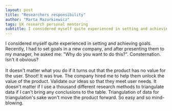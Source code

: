 ```yaml
---
layout: post
title: "Researchers responsibility"
author: "Marta Mazurkiewicz"
tags: UX research personal mentoring
subtitle: I considered myself quite experienced in setting and achieving goals. Recently, I had to set goals in a new company, and after presenting them to my manager, he asked me: Why do you want to do this?. Consternation. Isn't it obvious?
---
```


I considered myself quite experienced in setting and achieving goals. Recently, I had to set goals in a new company, and after presenting them to my manager, he asked me: "Why do you want to do this?". Consternation. Isn't it obvious? <br/>
<br/>
It doesn't matter what you do if it turns out that the product has no value for the user. Shoot! It was true. The company hired me to help them unlock the value of the product. Validate our ideas so that they meet user needs. It doesn't matter if I use a thousand different research methods to triangulate data if I can't bring any conclusions to the table. Triangulation of data for triangulation's sake won't move the product forward. So easy and so mind-blowing.

